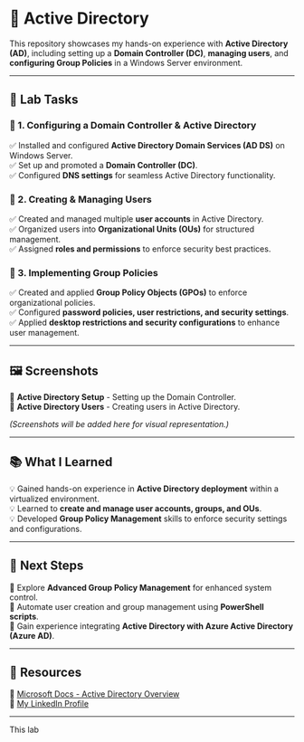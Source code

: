 # 🏢 Active Directory

This repository showcases my hands-on experience with **Active Directory (AD)**, including setting up a **Domain Controller (DC)**, **managing users**, and **configuring Group Policies** in a Windows Server environment.

---

## 📝 Lab Tasks  

### 🔹 1. Configuring a Domain Controller & Active Directory  
✅ Installed and configured **Active Directory Domain Services (AD DS)** on Windows Server.  
✅ Set up and promoted a **Domain Controller (DC)**.  
✅ Configured **DNS settings** for seamless Active Directory functionality.  

### 🔹 2. Creating & Managing Users  
✅ Created and managed multiple **user accounts** in Active Directory.  
✅ Organized users into **Organizational Units (OUs)** for structured management.  
✅ Assigned **roles and permissions** to enforce security best practices.  

### 🔹 3. Implementing Group Policies  
✅ Created and applied **Group Policy Objects (GPOs)** to enforce organizational policies.  
✅ Configured **password policies, user restrictions, and security settings**.  
✅ Applied **desktop restrictions and security configurations** to enhance user management.  

---

## 🖼 Screenshots  

🔹 **Active Directory Setup** - Setting up the Domain Controller.  
🔹 **Active Directory Users** - Creating users in Active Directory.  

*(Screenshots will be added here for visual representation.)*  

---

## 📚 What I Learned  

💡 Gained hands-on experience in **Active Directory deployment** within a virtualized environment.  
💡 Learned to **create and manage user accounts, groups, and OUs**.  
💡 Developed **Group Policy Management** skills to enforce security settings and configurations.  

---

## 🎯 Next Steps  

🚀 Explore **Advanced Group Policy Management** for enhanced system control.  
🚀 Automate user creation and group management using **PowerShell scripts**.  
🚀 Gain experience integrating **Active Directory with Azure Active Directory (Azure AD)**.  

---

## 🔗 Resources  

📖 [Microsoft Docs - Active Directory Overview](https://learn.microsoft.com/en-us/windows-server/identity/ad-ds/)  
🔗 [My LinkedIn Profile](https://www.linkedin.com/in/colby-nelson-330511303)  

---

This lab
